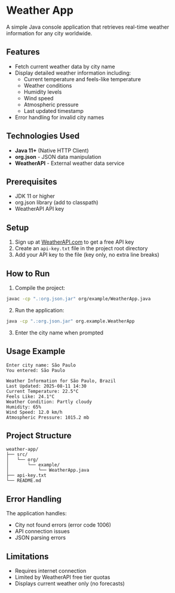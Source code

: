 # Weather App

A simple Java console application that retrieves real-time weather information for any city worldwide.

## Features

- Fetch current weather data by city name
- Display detailed weather information including:
  - Current temperature and feels-like temperature
  - Weather conditions
  - Humidity levels
  - Wind speed
  - Atmospheric pressure
  - Last updated timestamp
- Error handling for invalid city names

## Technologies Used

- **Java 11+** (Native HTTP Client)
- **org.json** - JSON data manipulation
- **WeatherAPI** - External weather data service

## Prerequisites

- JDK 11 or higher
- org.json library (add to classpath)
- WeatherAPI API key

## Setup

1. Sign up at [WeatherAPI.com](https://www.weatherapi.com/) to get a free API key
2. Create an `api-key.txt` file in the project root directory
3. Add your API key to the file (key only, no extra line breaks)

## How to Run

1. Compile the project:
```bash
javac -cp ".:org.json.jar" org/example/WeatherApp.java
```

2. Run the application:
```bash
java -cp ".:org.json.jar" org.example.WeatherApp
```

3. Enter the city name when prompted

## Usage Example

```
Enter city name: São Paulo
You entered: São Paulo

Weather Information for São Paulo, Brazil
Last Updated: 2025-08-11 14:30
Current Temperature: 22.5°C
Feels Like: 24.1°C
Weather Condition: Partly cloudy
Humidity: 65%
Wind Speed: 12.0 km/h
Atmospheric Pressure: 1015.2 mb
```

## Project Structure

```
weather-app/
├── src/
│   └── org/
│       └── example/
│           └── WeatherApp.java
├── api-key.txt
└── README.md
```

## Error Handling

The application handles:
- City not found errors (error code 1006)
- API connection issues
- JSON parsing errors

## Limitations

- Requires internet connection
- Limited by WeatherAPI free tier quotas
- Displays current weather only (no forecasts)

